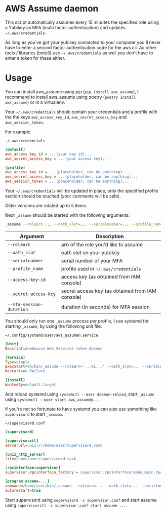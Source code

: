 AWS Assume daemon
=================

This script automatically assumes every 15 minutes the specified role using a
Yubikey as MFA (multi factor authentication) and updates `~/.aws/credentials`.

As long as you've got your yubikey connected to your computer you'll never
have to enter a second factor authentication code for the aws cli. As other
tools / libraries (boto3) use `~/.aws/credentials` as well you don't have to
enter a token for these either.

Usage
=====

You can install aws_assume using pip (`pip install aws_assume`), I recommend
to install aws_assume using poetry (`poetry install aws_assume`) or in a
virtualenv.

Your `~/.aws/credentials` should contain your credentials and a profile with
the the keys `aws_access_key_id`, `aws_secret_access_key` and
`aws_session_token`.

For example:

`~/.aws/credentials`

```ini
[default]
aws_access_key_id = ...(your key id)...
aws_secret_access_key = ...(your access key)...

[profile]
aws_access_key_id = ...(placeholder, can be anything)...
aws_secret_access_key = ...(placeholder, can be anything)...
aws_session_token = ...(placeholder, can be anything)...
```

Your `~/.aws/credentials` will be updated in place, only the specified profile
section should be touched (your comments will be safe).

Older versions are rotated up to 5 items.

Next `_assume` should be started with the following arguments:

```bash
_assume --rolearn ... --oath_slot=... --serialnumber=... --profile_name=... --access-key-id=... --secret-access-key=... --mfa-session-duration=...
```

Argument                 | Description
-------------------------|-------------------------------------
`--rolearn`              | arn of the role you'd like to assume
`--oath_slot`            | oath slot on your yubikey
`--serialnumber`         | serial number of your MFA
`--profile_name`         | profile used in `~/.aws/credentials`
`--access-key-id`        | access key (as obtained from IAM console)
`--secret-access-key`    | secret access key (as obtained from IAM console)
`--mfa-session-duration` | duration (in seconds) for MFA session

You should only run one `_assume` process per profile, I use systemd for
starting `_assume`, by using the following unit file:

`~/.config/systemd/user/aws_assume@.service`

```ini
[Unit]
Description=Amazon Web Services token daemon

[Service]
Type=simple
ExecStart=%h/bin/_assume --rolearn='...%i...' --oath_slot=... --serialnumber=... --profile_name='...%i...' --access-key-id='...' --secret-access-key='...'
Restart=on-failure

[Install]
WantedBy=default.target
```

And reload systemd using `systemctl --user daemon-reload`, start `_assume` using
`systemctl --user start aws_assume@...`

If you're not so fortunate to have systemd you can also use something like
`supervisord` to start `_assume`.

`~/supervisord.conf`

```ini
[supervisord]

[supervisorctl]
serverurl=unix:///home/user/supervisord.sock

[unix_http_server]
file=/home/user/supervisord.sock

[rpcinterface:supervisor]
supervisor.rpcinterface_factory = supervisor.rpcinterface:make_main_rpcinterface

[program:assume-...]
command=/home/user/bin/_assume --rolearn=... --oath_slot=... --serialnumber=... --profile_name=... --access-key-id=... --secret-access-key=...
autorestart=true
```

Start supervisord using `supervisord -c supervisor.conf` and start assume using
`supervisorctl -c supervisor.conf start assume-...`.
